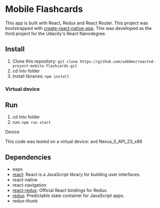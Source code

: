 # Mobile Flashcards

This app is built with React, Redux and React Router. This project was bootstrapped with [create-react-native-app](https://github.com/react-community/create-react-native-app).
This was develloped as the third project for the Udacity's React Nanodegree.

## Install

1. Clone this repository: `git clone https://github.com/sebbmn/reactnd-project-mobile-flashcards.git`
2. cd into folder
3. Install libraries: `npm install`

### Virtual device


## Run

1. cd into folder
2. run: `npm run start`

Device

This code was tested on a virtual device:
avd Nexus_5_API_23_x86

## Dependencies

- expo
- [react](https://github.com/facebook/react): React is a JavaScript library for building user interfaces.
- react-native
- react-navigation
- [react-redux](https://github.com/reactjs/react-redux): Official React bindings for Redux.
- [redux](https://github.com/reactjs/redux): Predictable state container for JavaScript apps.
- redux-thunk

